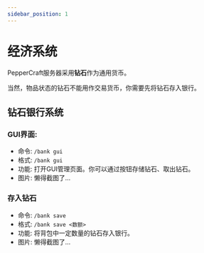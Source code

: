 ```yaml
---
sidebar_position: 1
---
```


# 经济系统
PepperCraft服务器采用**钻石**作为通用货币。

当然，物品状态的钻石不能用作交易货币，你需要先将钻石存入银行。

## 钻石银行系统
### GUI界面:
- 命令: ```/bank gui```
- 格式: ```/bank gui```
- 功能: 打开GUI管理页面。你可以通过按钮存储钻石、取出钻石。
- 图片: 懒得截图了...
### 存入钻石
- 命令: ```/bank save```
- 格式: ```/bank save <数额>```
- 功能: 将背包中一定数量的钻石存入银行。
- 图片: 懒得截图了...

